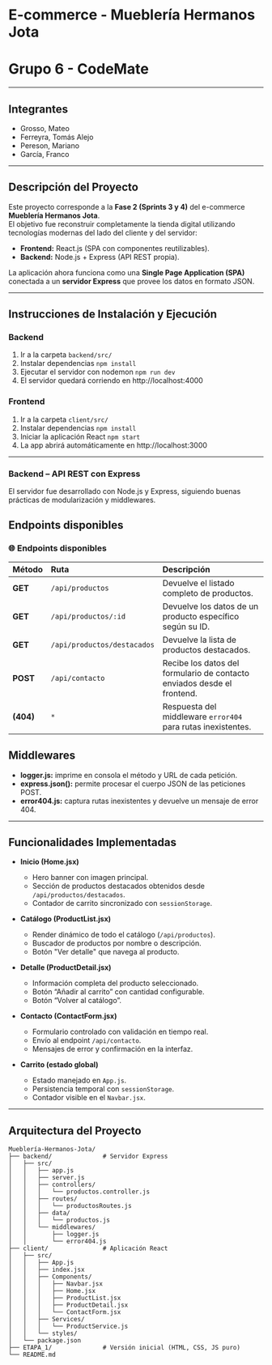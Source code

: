 # E-commerce - Mueblería Hermanos Jota  
# Grupo 6 - CodeMate  

---

## Integrantes
- Grosso, Mateo  
- Ferreyra, Tomás Alejo  
- Pereson, Mariano  
- García, Franco  

---

## Descripción del Proyecto
Este proyecto corresponde a la **Fase 2 (Sprints 3 y 4)** del e-commerce **Mueblería Hermanos Jota**.  
El objetivo fue reconstruir completamente la tienda digital utilizando tecnologías modernas del lado del cliente y del servidor:  
- **Frontend:** React.js (SPA con componentes reutilizables).  
- **Backend:** Node.js + Express (API REST propia).  

La aplicación ahora funciona como una **Single Page Application (SPA)** conectada a un **servidor Express** que provee los datos en formato JSON.  

---

## Instrucciones de Instalación y Ejecución

### Backend
1. Ir a la carpeta `backend/src/`  
2. Instalar dependencias `npm install`
3. Ejecutar el servidor con nodemon `npm run dev`
4. El servidor quedará corriendo en http://localhost:4000

### Frontend
1. Ir a la carpeta `client/src/`  
2. Instalar dependencias `npm install`
3. Iniciar la aplicación React `npm start`
4. La app abrirá automáticamente en http://localhost:3000

---

### Backend – API REST con Express
El servidor fue desarrollado con Node.js y Express, siguiendo buenas prácticas de modularización y middlewares.
## Endpoints disponibles

### 🌐 Endpoints disponibles

| Método | Ruta                         | Descripción |
|:--------|:-----------------------------|:-------------|
| **GET** | `/api/productos`             | Devuelve el listado completo de productos. |
| **GET** | `/api/productos/:id`         | Devuelve los datos de un producto específico según su ID. |
| **GET** | `/api/productos/destacados`  | Devuelve la lista de productos destacados. |
| **POST** | `/api/contacto`             | Recibe los datos del formulario de contacto enviados desde el frontend. |
| **(404)** | `*`                        | Respuesta del middleware `error404` para rutas inexistentes. |

## Middlewares
- **logger.js:** imprime en consola el método y URL de cada petición.
- **express.json():** permite procesar el cuerpo JSON de las peticiones POST.
- **error404.js:** captura rutas inexistentes y devuelve un mensaje de error 404.

---

## Funcionalidades Implementadas
- **Inicio (Home.jsx)**  
  - Hero banner con imagen principal.  
  - Sección de productos destacados obtenidos desde `/api/productos/destacados`.  
  - Contador de carrito sincronizado con `sessionStorage`.  

- **Catálogo (ProductList.jsx)**  
  - Render dinámico de todo el catálogo (`/api/productos`).  
  - Buscador de productos por nombre o descripción.  
  - Botón "Ver detalle" que navega al producto.  

- **Detalle (ProductDetail.jsx)**  
  - Información completa del producto seleccionado.  
  - Botón “Añadir al carrito” con cantidad configurable.  
  - Botón “Volver al catálogo”.  

- **Contacto (ContactForm.jsx)**  
  - Formulario controlado con validación en tiempo real.  
  - Envío al endpoint `/api/contacto`.  
  - Mensajes de error y confirmación en la interfaz.  

- **Carrito (estado global)**  
  - Estado manejado en `App.js`.  
  - Persistencia temporal con `sessionStorage`.  
  - Contador visible en el `Navbar.jsx`.  

---

## Arquitectura del Proyecto

```plaintext
Mueblería-Hermanos-Jota/
├── backend/              # Servidor Express
│   ├── src/
│   │   ├── app.js
│   │   ├── server.js
│   │   ├── controllers/
│   │   │   └── productos.controller.js
│   │   ├── routes/
│   │   │   └── productosRoutes.js
│   │   ├── data/
│   │   │   └── productos.js
│   │   └── middlewares/
│   │       ├── logger.js
│   │       └── error404.js
├── client/               # Aplicación React
│   ├── src/
│   │   ├── App.js
│   │   ├── index.jsx
│   │   ├── Components/
│   │   │   ├── Navbar.jsx
│   │   │   ├── Home.jsx
│   │   │   ├── ProductList.jsx
│   │   │   ├── ProductDetail.jsx
│   │   │   └── ContactForm.jsx
│   │   ├── Services/
│   │   │   └── ProductService.js
│   │   └── styles/
│   └── package.json
├── ETAPA_1/              # Versión inicial (HTML, CSS, JS puro)
└── README.md
